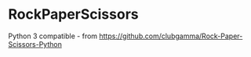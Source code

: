 # RockPaperScissors
Python 3 compatible  - from https://github.com/clubgamma/Rock-Paper-Scissors-Python
